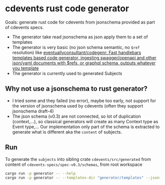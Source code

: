 # cdevents rust code generator

Goals: generate rust code for cdevents from jsonschema provided as part of cdevents specs.

- The generator take read jsonschema as json apply them to a set of templates
- The generator is very basic (no json schema semantic, no `$ref` resolution) like [eventuallyconsultant/codegenr: Fast handlebars templates based code generator, ingesting swagger/openapi and other json/yaml documents with $refs, or graphql schema, outputs whatever you template](https://github.com/eventuallyconsultant/codegenr/)
- The generator is currently used to generated Subjects

## Why not use a jsonschema to rust generator?

- I tried some and they failed (no error), maybe too early, not support for the version of jsonschema used by cdevents (often they support jsonschema draft-4)
- The json schema (v0.3) are not connected, so lot of duplication (context,...), so classical generators will create as many Context type as Event type,... Our implementation only part of the schema is extracted to generate what is different aka the `content` of subjects.

## Run

To generate the `subjects` into sibling crate `cdevents/src/generated` from content of `cdevents-specs/spec-v0.3/schemas`, from root workspace

```sh
cargo run -p generator -- --help
cargo run -p generator -- --templates-dir "generator/templates" --jsonschema-dir "cdevents-specs/spec-v0.3/schemas" --dest "cdevents-sdk/src/generated"
```

